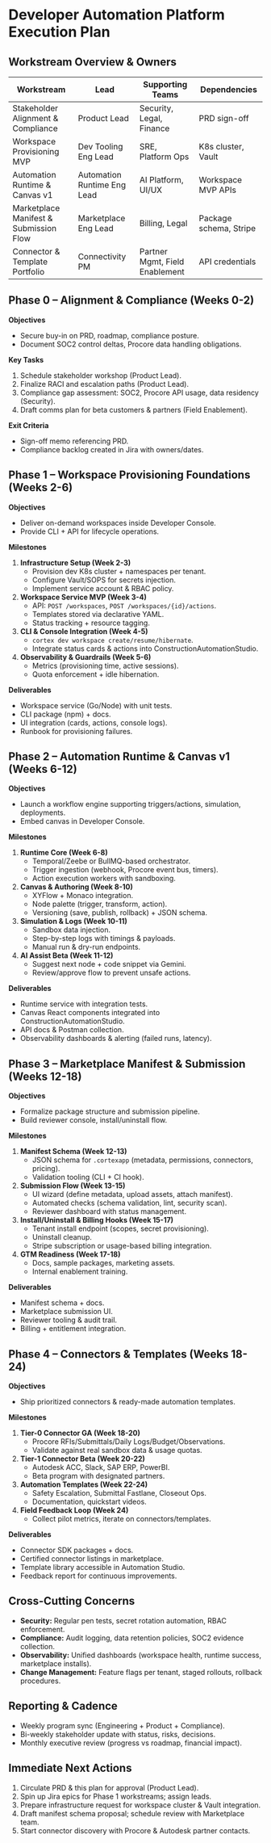 # Developer Automation Platform Execution Plan

## Workstream Overview & Owners
| Workstream | Lead | Supporting Teams | Dependencies |
| --- | --- | --- | --- |
| Stakeholder Alignment & Compliance | Product Lead | Security, Legal, Finance | PRD sign-off |
| Workspace Provisioning MVP | Dev Tooling Eng Lead | SRE, Platform Ops | K8s cluster, Vault |
| Automation Runtime & Canvas v1 | Automation Runtime Eng Lead | AI Platform, UI/UX | Workspace MVP APIs |
| Marketplace Manifest & Submission Flow | Marketplace Eng Lead | Billing, Legal | Package schema, Stripe |
| Connector & Template Portfolio | Connectivity PM | Partner Mgmt, Field Enablement | API credentials |

## Phase 0 – Alignment & Compliance (Weeks 0-2)
**Objectives**
- Secure buy-in on PRD, roadmap, compliance posture.
- Document SOC2 control deltas, Procore data handling obligations.

**Key Tasks**
1. Schedule stakeholder workshop (Product Lead).
2. Finalize RACI and escalation paths (Product Lead).
3. Compliance gap assessment: SOC2, Procore API usage, data residency (Security).
4. Draft comms plan for beta customers & partners (Field Enablement).

**Exit Criteria**
- Sign-off memo referencing PRD.
- Compliance backlog created in Jira with owners/dates.

## Phase 1 – Workspace Provisioning Foundations (Weeks 2-6)
**Objectives**
- Deliver on-demand workspaces inside Developer Console.
- Provide CLI + API for lifecycle operations.

**Milestones**
1. **Infrastructure Setup (Week 2-3)**
   - Provision dev K8s cluster + namespaces per tenant.
   - Configure Vault/SOPS for secrets injection.
   - Implement service account & RBAC policy.
2. **Workspace Service MVP (Week 3-4)**
   - API: `POST /workspaces`, `POST /workspaces/{id}/actions`.
   - Templates stored via declarative YAML.
   - Status tracking + resource tagging.
3. **CLI & Console Integration (Week 4-5)**
   - `cortex dev workspace create/resume/hibernate`.
   - Integrate status cards & actions into ConstructionAutomationStudio.
4. **Observability & Guardrails (Week 5-6)**
   - Metrics (provisioning time, active sessions).
   - Quota enforcement + idle hibernation.

**Deliverables**
- Workspace service (Go/Node) with unit tests.
- CLI package (npm) + docs.
- UI integration (cards, actions, console logs).
- Runbook for provisioning failures.

## Phase 2 – Automation Runtime & Canvas v1 (Weeks 6-12)
**Objectives**
- Launch a workflow engine supporting triggers/actions, simulation, deployments.
- Embed canvas in Developer Console.

**Milestones**
1. **Runtime Core (Week 6-8)**
   - Temporal/Zeebe or BullMQ-based orchestrator.
   - Trigger ingestion (webhook, Procore event bus, timers).
   - Action execution workers with sandboxing.
2. **Canvas & Authoring (Week 8-10)**
   - XYFlow + Monaco integration.
   - Node palette (trigger, transform, action).
   - Versioning (save, publish, rollback) + JSON schema.
3. **Simulation & Logs (Week 10-11)**
   - Sandbox data injection.
   - Step-by-step logs with timings & payloads.
   - Manual run & dry-run endpoints.
4. **AI Assist Beta (Week 11-12)**
   - Suggest next node + code snippet via Gemini.
   - Review/approve flow to prevent unsafe actions.

**Deliverables**
- Runtime service with integration tests.
- Canvas React components integrated into ConstructionAutomationStudio.
- API docs & Postman collection.
- Observability dashboards & alerting (failed runs, latency).

## Phase 3 – Marketplace Manifest & Submission (Weeks 12-18)
**Objectives**
- Formalize package structure and submission pipeline.
- Build reviewer console, install/uninstall flow.

**Milestones**
1. **Manifest Schema (Week 12-13)**
   - JSON schema for `.cortexapp` (metadata, permissions, connectors, pricing).
   - Validation tooling (CLI + CI hook).
2. **Submission Flow (Week 13-15)**
   - UI wizard (define metadata, upload assets, attach manifest).
   - Automated checks (schema validation, lint, security scan).
   - Reviewer dashboard with status management.
3. **Install/Uninstall & Billing Hooks (Week 15-17)**
   - Tenant install endpoint (scopes, secret provisioning).
   - Uninstall cleanup.
   - Stripe subscription or usage-based billing integration.
4. **GTM Readiness (Week 17-18)**
   - Docs, sample packages, marketing assets.
   - Internal enablement training.

**Deliverables**
- Manifest schema + docs.
- Marketplace submission UI.
- Reviewer tooling & audit trail.
- Billing + entitlement integration.

## Phase 4 – Connectors & Templates (Weeks 18-24)
**Objectives**
- Ship prioritized connectors & ready-made automation templates.

**Milestones**
1. **Tier-0 Connector GA (Week 18-20)**
   - Procore RFIs/Submittals/Daily Logs/Budget/Observations.
   - Validate against real sandbox data & usage quotas.
2. **Tier-1 Connector Beta (Week 20-22)**
   - Autodesk ACC, Slack, SAP ERP, PowerBI.
   - Beta program with designated partners.
3. **Automation Templates (Week 22-24)**
   - Safety Escalation, Submittal Fastlane, Closeout Ops.
   - Documentation, quickstart videos.
4. **Field Feedback Loop (Week 24)**
   - Collect pilot metrics, iterate on connectors/templates.

**Deliverables**
- Connector SDK packages + docs.
- Certified connector listings in marketplace.
- Template library accessible in Automation Studio.
- Feedback report for continuous improvements.

## Cross-Cutting Concerns
- **Security:** Regular pen tests, secret rotation automation, RBAC enforcement.
- **Compliance:** Audit logging, data retention policies, SOC2 evidence collection.
- **Observability:** Unified dashboards (workspace health, runtime success, marketplace installs).
- **Change Management:** Feature flags per tenant, staged rollouts, rollback procedures.

## Reporting & Cadence
- Weekly program sync (Engineering + Product + Compliance).
- Bi-weekly stakeholder update with status, risks, decisions.
- Monthly executive review (progress vs roadmap, financial impact).

## Immediate Next Actions
1. Circulate PRD & this plan for approval (Product Lead).
2. Spin up Jira epics for Phase 1 workstreams; assign leads.
3. Prepare infrastructure request for workspace cluster & Vault integration.
4. Draft manifest schema proposal; schedule review with Marketplace team.
5. Start connector discovery with Procore & Autodesk partner contacts.

